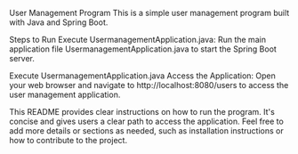 User Management Program
This is a simple user management program built with Java and Spring Boot.

Steps to Run
Execute UsermanagementApplication.java: Run the main application file UsermanagementApplication.java to start the Spring Boot server.

Execute UsermanagementApplication.java
Access the Application: Open your web browser and navigate to http://localhost:8080/users to access the user management application.

This README provides clear instructions on how to run the program. It's concise and gives users a clear path to access the application. Feel free to add more details or sections as needed, such as installation instructions or how to contribute to the project.
